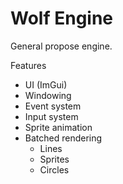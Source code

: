 # Wolf Engine

General propose engine.

Features

- UI (ImGui)
- Windowing
- Event system
- Input system
- Sprite animation
- Batched rendering
  - Lines
  - Sprites
  - Circles
